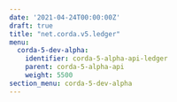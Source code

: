 ```yaml
---
date: '2021-04-24T00:00:00Z'
draft: true
title: "net.corda.v5.ledger"
menu:
  corda-5-dev-alpha:
    identifier: corda-5-alpha-api-ledger
    parent: corda-5-alpha-api
    weight: 5500
section_menu: corda-5-dev-alpha
---
```

